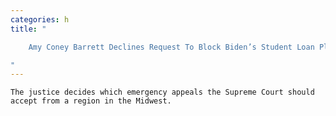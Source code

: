 ```yaml
---
categories: h
title: "

    Amy Coney Barrett Declines Request To Block Biden’s Student Loan Plan

"
---
```



    The justice decides which emergency appeals the Supreme Court should accept from a region in the Midwest.


